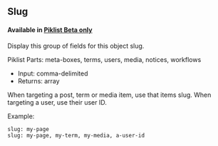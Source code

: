 ## Slug

#### Available in [Piklist Beta only](https://github.com/piklist/piklist/releases)

Display this group of fields for this object slug.

Piklist Parts: meta-boxes, terms, users, media, notices, workflows

* Input:  comma-delimited
* Returns:  array

When targeting a post, term or media item, use that items slug. When targeting a user, use their user ID.

Example:
```
slug: my-page
slug: my-page, my-term, my-media, a-user-id
```
